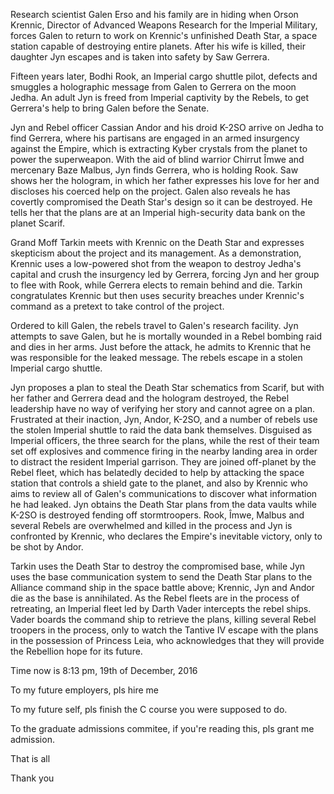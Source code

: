 Research scientist Galen Erso and his family are in hiding when Orson Krennic, Director of Advanced Weapons Research for the Imperial Military, forces Galen to return to work on Krennic's unfinished Death Star, a space station capable of destroying entire planets. After his wife is killed, their daughter Jyn escapes and is taken into safety by Saw Gerrera.

Fifteen years later, Bodhi Rook, an Imperial cargo shuttle pilot, defects and smuggles a holographic message from Galen to Gerrera on the moon Jedha. An adult Jyn is freed from Imperial captivity by the Rebels, to get Gerrera's help to bring Galen before the Senate.

Jyn and Rebel officer Cassian Andor and his droid K-2SO arrive on Jedha to find Gerrera, where his partisans are engaged in an armed insurgency against the Empire, which is extracting Kyber crystals from the planet to power the superweapon. With the aid of blind warrior Chirrut Îmwe and mercenary Baze Malbus, Jyn finds Gerrera, who is holding Rook. Saw shows her the hologram, in which her father expresses his love for her and discloses his coerced help on the project. Galen also reveals he has covertly compromised the Death Star's design so it can be destroyed. He tells her that the plans are at an Imperial high-security data bank on the planet Scarif.

Grand Moff Tarkin meets with Krennic on the Death Star and expresses skepticism about the project and its management. As a demonstration, Krennic uses a low-powered shot from the weapon to destroy Jedha's capital and crush the insurgency led by Gerrera, forcing Jyn and her group to flee with Rook, while Gerrera elects to remain behind and die. Tarkin congratulates Krennic but then uses security breaches under Krennic's command as a pretext to take control of the project.

Ordered to kill Galen, the rebels travel to Galen's research facility. Jyn attempts to save Galen, but he is mortally wounded in a Rebel bombing raid and dies in her arms. Just before the attack, he admits to Krennic that he was responsible for the leaked message. The rebels escape in a stolen Imperial cargo shuttle.

Jyn proposes a plan to steal the Death Star schematics from Scarif, but with her father and Gerrera dead and the hologram destroyed, the Rebel leadership have no way of verifying her story and cannot agree on a plan. Frustrated at their inaction, Jyn, Andor, K-2SO, and a number of rebels use the stolen Imperial shuttle to raid the data bank themselves. Disguised as Imperial officers, the three search for the plans, while the rest of their team set off explosives and commence firing in the nearby landing area in order to distract the resident Imperial garrison. They are joined off-planet by the Rebel fleet, which has belatedly decided to help by attacking the space station that controls a shield gate to the planet, and also by Krennic who aims to review all of Galen's communications to discover what information he had leaked. Jyn obtains the Death Star plans from the data vaults while K-2SO is destroyed fending off stormtroopers. Rook, Îmwe, Malbus and several Rebels are overwhelmed and killed in the process and Jyn is confronted by Krennic, who declares the Empire's inevitable victory, only to be shot by Andor.

Tarkin uses the Death Star to destroy the compromised base, while Jyn uses the base communication system to send the Death Star plans to the Alliance command ship in the space battle above; Krennic, Jyn and Andor die as the base is annihilated. As the Rebel fleets are in the process of retreating, an Imperial fleet led by Darth Vader intercepts the rebel ships. Vader boards the command ship to retrieve the plans, killing several Rebel troopers in the process, only to watch the Tantive IV escape with the plans in the possession of Princess Leia, who acknowledges that they will provide the Rebellion hope for its future.

Time now is 8:13 pm, 19th of December, 2016

To my future employers, pls hire me

To my future self, pls finish the C course you were supposed to do.

To the graduate admissions commitee, if you're reading this, pls grant me admission. 

That is all

Thank you
